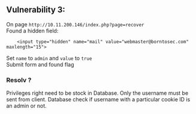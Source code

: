 Vulnerability 3:
------

On page `http://10.11.200.146/index.php?page=recover`   
Found a hidden field:
```
	<input type="hidden" name="mail" value="webmaster@borntosec.com" maxlength="15">
```
Set `name` to `admin` and `value` to `true`   
Submit form and found flag

### Resolv ?
Privileges right need to be stock in Database. Only the username must be sent from client.
Database check if username with a particular cookie ID is an admin or not.
